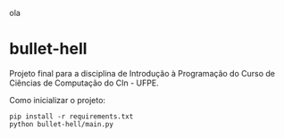 ola

# bullet-hell
Projeto final para a disciplina de Introdução à Programação do Curso de Ciências de Computação do CIn - UFPE.

Como inicializar o projeto:
```
pip install -r requirements.txt
python bullet-hell/main.py
```
